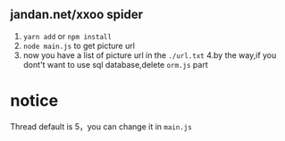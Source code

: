 ## jandan.net/xxoo spider
1. `yarn add` or  `npm install`
2. `node main.js` to get picture url
3. now you have a list of picture url in the `./url.txt`
4.by the way,if you dont't want to use sql database,delete `orm.js` part

# notice
Thread default is 5，you can change it in `main.js`
